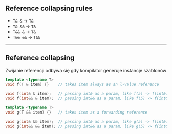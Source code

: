 ## Reference collapsing rules

* <!-- .element: class="fragment fade-in" --> <code>T& &</code> -> <code>T&</code>
* <!-- .element: class="fragment fade-in" --> <code>T& &&</code> -> <code>T&</code>
* <!-- .element: class="fragment fade-in" --> <code>T&& &</code> -> <code>T&</code>
* <!-- .element: class="fragment fade-in" --> <code>T&& &&</code> -> <code>T&&</code>

___

## Reference collapsing

Zwijanie referencji odbywa się gdy kompilator generuje instancje szablonów

```cpp
template <typename T>
void f(T & item) {}    // takes item always as an l-value reference

void f(int& & item);   // passing int& as a param, like f(a) -> f(int&)
void f(int&& & item);  // passing int&& as a param, like f(5) -> f(int&)
```
<!-- .element: class="fragment fade-in" -->

```cpp
template <typename T>
void g(T && item) {}   // takes item as a forwarding reference

void g(int& && item);  // passing int& as a param, like g(a) -> f(int&)
void g(int&& && item); // passing int&& as a param, like g(5) -> f(int&&)
```
<!-- .element: class="fragment fade-in" -->
